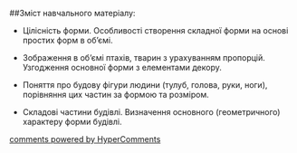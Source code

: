 <div id="hypercomments_widget" class="js-hypercomments-widget invisible"></div>

##Зміст навчального матеріалу:

*	Цілісність форми. Особливості створення складної форми на основі простих форм в об’ємі.

*	Зображення в об’ємі птахів, тварин з урахуванням пропорцій. Узгодження основної форми з елементами декору. 

*	Поняття про будову фігури людини (тулуб, голова, руки, ноги), порівняння цих частин за формою та розміром.

*	Складові частини будівлі. Визначення основного (геометричного) характеру форми будівлі. 



<div class="js-hypercomments-container">
    <a href="http://hypercomments.com" class="hc-link" title="comments widget">comments powered by HyperComments</a>
</div>